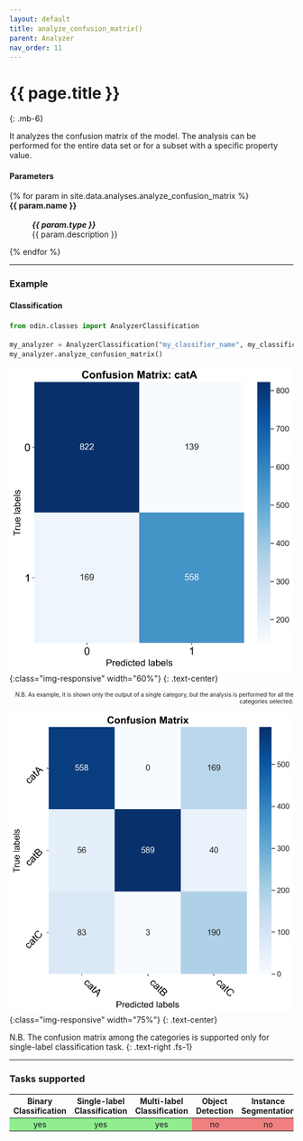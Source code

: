 ```yaml
---
layout: default
title: analyze_confusion_matrix()
parent: Analyzer
nav_order: 11
---
```


# {{ page.title }}
{: .mb-6}

It analyzes the confusion matrix of the model. The analysis can be performed for the entire data set or for a subset with a specific property value.

#### Parameters
<dl>
  {% for param in site.data.analyses.analyze_confusion_matrix %}

  <dt><strong>{{ param.name }}</strong></dt>
  <dd><br><b><i>{{ param.type }}</i></b></dd><dd>{{ param.description }}</dd>

  {% endfor %}
</dl>

<hr>

### Example
#### Classification
```py
from odin.classes import AnalyzerClassification

my_analyzer = AnalyzerClassification("my_classifier_name", my_classification_dataset)
my_analyzer.analyze_confusion_matrix()
```

![analyze_cm_output_a](../img/analyzer/cm_catA.png){:class="img-responsive" width="60%"}
{: .text-center}

<p style="font-size: 10px; text-align: right;">N.B. As example, it is shown only the output of a single category, but the analysis is performed for all the categories selected.</p>

![analyze_cm_output_b](../img/analyzer/cm_sl.png){:class="img-responsive" width="75%"}
{: .text-center}

N.B. The confusion matrix among the categories is supported only for single-label classification task.
{: .text-right .fs-1}

<hr>

### Tasks supported
<table>
  <thead>
    <tr class="header">
      <th>Binary Classification</th>
      <th>Single-label Classification</th>
      <th>Multi-label Classification</th>
      <th>Object Detection</th>
      <th>Instance Segmentation</th>
    </tr>
  </thead>
  <tbody>
    <tr style="text-align:center;">
      <td style="background:lightgreen;">yes</td>
      <td style="background:lightgreen;">yes</td>
      <td style="background:lightgreen;">yes</td>
      <td style="background:lightcoral;">no</td>
      <td style="background:lightcoral;">no</td>
    </tr>
  </tbody>
</table>
